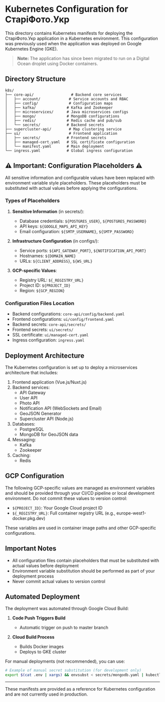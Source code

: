 # Kubernetes Configuration for СтаріФото.Укр

This directory contains Kubernetes manifests for deploying the СтаріФото.Укр application in a Kubernetes environment. This configuration was previously used when the application was deployed on Google Kubernetes Engine (GKE).

> **Note:** The application has since been migrated to run on a Digital Ocean droplet using Docker containers.

## Directory Structure

```
k8s/
├── core-api/                 # Backend core services
│   ├── account/             # Service accounts and RBAC
│   ├── config/              # Configuration maps
│   ├── kafka/              # Kafka and Zookeeper
│   ├── microservices/      # Java microservices configs
│   ├── mongo/              # MongoDB configurations
│   ├── redis/              # Redis cache and pub/sub
│   └── secrets/            # Backend secrets
├── supercluster-api/        # Map clustering service
├── ui/                      # Frontend application
│   ├── secrets/            # Frontend secrets
│   ├── managed-cert.yaml   # SSL certificate configuration
│   └── manifest.yaml       # Main deployment
└── ingress.yaml            # Global ingress configuration

```

## ⚠️ Important: Configuration Placeholders ⚠️

All sensitive information and configurable values have been replaced with environment variable style placeholders. These placeholders must be substituted with actual values before applying the configurations.

### Types of Placeholders

1. **Sensitive Information** (in secrets/):
   - Database credentials: `${POSTGRES_USER}`, `${POSTGRES_PASSWORD}`
   - API keys: `${GOOGLE_MAPS_API_KEY}`
   - Email configuration: `${SMTP_USERNAME}`, `${SMTP_PASSWORD}`

2. **Infrastructure Configuration** (in configs/):
   - Service ports: `${API_GATEWAY_PORT}`, `${NOTIFICATION_API_PORT}`
   - Hostnames: `${DOMAIN_NAME}`
   - URLs: `${CLIENT_ADDRESS}`, `${WS_URL}`

3. **GCP-specific Values**:
   - Registry URL: `${_REGISTRY_URL}`
   - Project ID: `${PROJECT_ID}`
   - Region: `${GCP_REGION}`

### Configuration Files Location

- Backend configurations: `core-api/config/backend.yaml`
- Frontend configurations: `ui/config/frontend.yaml`
- Backend secrets: `core-api/secrets/`
- Frontend secrets: `ui/secrets/`
- SSL certificate: `ui/managed-cert.yaml`
- Ingress configuration: `ingress.yaml`

## Deployment Architecture

The Kubernetes configuration is set up to deploy a microservices architecture that includes:

1. Frontend application (Vue.js/Nuxt.js)
2. Backend services:
   - API Gateway
   - User API
   - Photo API
   - Notification API (WebSockets and Email)
   - GeoJSON Generator
   - Supercluster API (Node.js)
3. Databases:
   - PostgreSQL
   - MongoDB for GeoJSON data
4. Messaging:
   - Kafka
   - Zookeeper
5. Caching:
   - Redis

## GCP Configuration

The following GCP-specific values are managed as environment variables and should be provided through your CI/CD pipeline or local development environment. Do not commit these values to version control:

- `${PROJECT_ID}`: Your Google Cloud project ID
- `${_REGISTRY_URL}`: Full container registry URL (e.g., europe-west1-docker.pkg.dev)

These variables are used in container image paths and other GCP-specific configurations.

## Important Notes

- All configuration files contain placeholders that must be substituted with actual values before deployment
- Environment variable substitution should be performed as part of your deployment process
- Never commit actual values to version control

## Automated Deployment

The deployment was automated through Google Cloud Build:

1. **Code Push Triggers Build**
   - Automatic trigger on push to master branch

2. **Cloud Build Process**
   - Builds Docker images
   - Deploys to GKE cluster

For manual deployments (not recommended), you can use:
```bash
# Example of manual secret substitution (for development only)
export $(cat .env | xargs) && envsubst < secrets/mongodb.yaml | kubectl apply -f -
```

---

These manifests are provided as a reference for Kubernetes configuration and are not currently used in production.